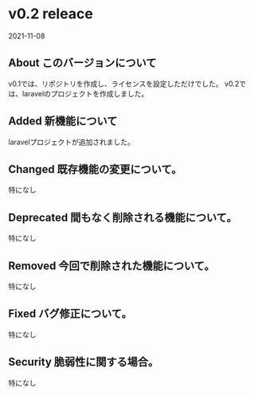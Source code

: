 # v0.2 releace
2021-11-08

## About このバージョンについて
v0.1では、リポジトリを作成し、ライセンスを設定しただけでした。
v0.2では、laravelのプロジェクトを作成しました。

## Added 新機能について
laravelプロジェクトが追加されました。

## Changed 既存機能の変更について。
特になし

## Deprecated 間もなく削除される機能について。
特になし

## Removed 今回で削除された機能について。
特になし

## Fixed バグ修正について。
特になし

## Security 脆弱性に関する場合。
特になし
